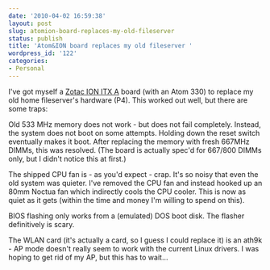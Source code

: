 ```yaml
---
date: '2010-04-02 16:59:38'
layout: post
slug: atomion-board-replaces-my-old-fileserver
status: publish
title: 'Atom&ION board replaces my old fileserver '
wordpress_id: '122'
categories:
- Personal
---
```



I've got myself a [Zotac ION ITX A](http://pden.zotac.com/index.php?page=shop.product_details&flypage=flypage_images.tpl&product_id=169&category_id=15&option=com_virtuemart&Itemid=1) board (with an Atom 330) to replace my old home fileserver's hardware (P4). This worked out well, but there are some traps:

Old 533 MHz memory does not work - but does not fail completely. Instead, the system does not boot on some attempts. Holding down the reset switch eventually makes it boot. After replacing the memory with fresh 667MHz DIMMs, this was resolved. (The board is actually spec'd for 667/800 DIMMs only, but I didn't notice this at first.)

The shipped CPU fan is - as you'd expect - crap. It's so noisy that even the old system was quieter. I've removed the CPU fan and instead hooked up an 80mm Noctua fan which indirectly cools the CPU cooler. This is now as quiet as it gets (within the time and money I'm willing to spend on this).

BIOS flashing only works from a (emulated) DOS boot disk. The flasher definitively is scary.

The WLAN card (it's actually a card, so I guess I could replace it) is an ath9k - AP mode doesn't really seem to work with the current Linux drivers. I was hoping to get rid of my AP, but this has to wait...
